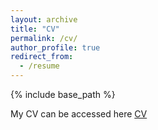 ```yaml
---
layout: archive
title: "CV"
permalink: /cv/
author_profile: true
redirect_from:
  - /resume
---
```


{% include base_path %}

My CV can be accessed here [CV](/assets/CV_MD_IMTIAZ_HABIB.pdf)
